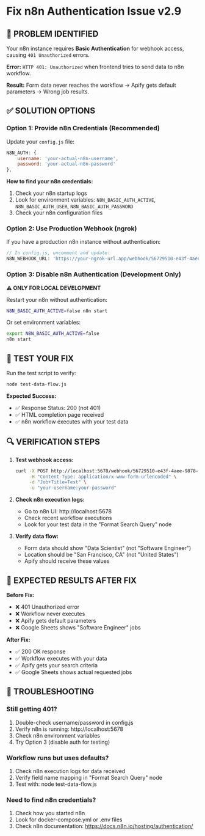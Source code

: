 # Fix n8n Authentication Issue v2.9

## 🚨 PROBLEM IDENTIFIED
Your n8n instance requires **Basic Authentication** for webhook access, causing `401 Unauthorized` errors.

**Error:** `HTTP 401: Unauthorized` when frontend tries to send data to n8n workflow.

**Result:** Form data never reaches the workflow → Apify gets default parameters → Wrong job results.

## ✅ SOLUTION OPTIONS

### **Option 1: Provide n8n Credentials (Recommended)**

Update your `config.js` file:

```javascript
N8N_AUTH: {
    username: 'your-actual-n8n-username',
    password: 'your-actual-n8n-password'
},
```

**How to find your n8n credentials:**
1. Check your n8n startup logs
2. Look for environment variables: `N8N_BASIC_AUTH_ACTIVE`, `N8N_BASIC_AUTH_USER`, `N8N_BASIC_AUTH_PASSWORD`
3. Check your n8n configuration files

### **Option 2: Use Production Webhook (ngrok)**

If you have a production n8n instance without authentication:

```javascript
// In config.js, uncomment and update:
N8N_WEBHOOK_URL: 'https://your-ngrok-url.app/webhook/56729510-e43f-4aee-9878-16043881f687',
```

### **Option 3: Disable n8n Authentication (Development Only)**

**⚠️ ONLY FOR LOCAL DEVELOPMENT**

Restart your n8n without authentication:
```bash
N8N_BASIC_AUTH_ACTIVE=false n8n start
```

Or set environment variables:
```bash
export N8N_BASIC_AUTH_ACTIVE=false
n8n start
```

## 🧪 TEST YOUR FIX

Run the test script to verify:
```bash
node test-data-flow.js
```

**Expected Success:**
- ✅ Response Status: 200 (not 401)
- ✅ HTML completion page received
- ✅ n8n workflow executes with your test data

## 🔍 VERIFICATION STEPS

1. **Test webhook access:**
   ```bash
   curl -X POST http://localhost:5678/webhook/56729510-e43f-4aee-9878-16043881f687 \
        -H "Content-Type: application/x-www-form-urlencoded" \
        -d "Job+Title=Test" \
        -u "your-username:your-password"
   ```

2. **Check n8n execution logs:**
   - Go to n8n UI: http://localhost:5678
   - Check recent workflow executions
   - Look for your test data in the "Format Search Query" node

3. **Verify data flow:**
   - Form data should show "Data Scientist" (not "Software Engineer")
   - Location should be "San Francisco, CA" (not "United States")
   - Apify should receive these values

## 🎯 EXPECTED RESULTS AFTER FIX

**Before Fix:**
- ❌ 401 Unauthorized error
- ❌ Workflow never executes
- ❌ Apify gets default parameters
- ❌ Google Sheets shows "Software Engineer" jobs

**After Fix:**
- ✅ 200 OK response
- ✅ Workflow executes with your data
- ✅ Apify gets your search criteria
- ✅ Google Sheets shows actual requested jobs

## 🔧 TROUBLESHOOTING

### Still getting 401?
1. Double-check username/password in config.js
2. Verify n8n is running: http://localhost:5678
3. Check n8n environment variables
4. Try Option 3 (disable auth for testing)

### Workflow runs but uses defaults?
1. Check n8n execution logs for data received
2. Verify field name mapping in "Format Search Query" node
3. Test with: node test-data-flow.js

### Need to find n8n credentials?
1. Check how you started n8n
2. Look for docker-compose.yml or .env files
3. Check n8n documentation: https://docs.n8n.io/hosting/authentication/ 